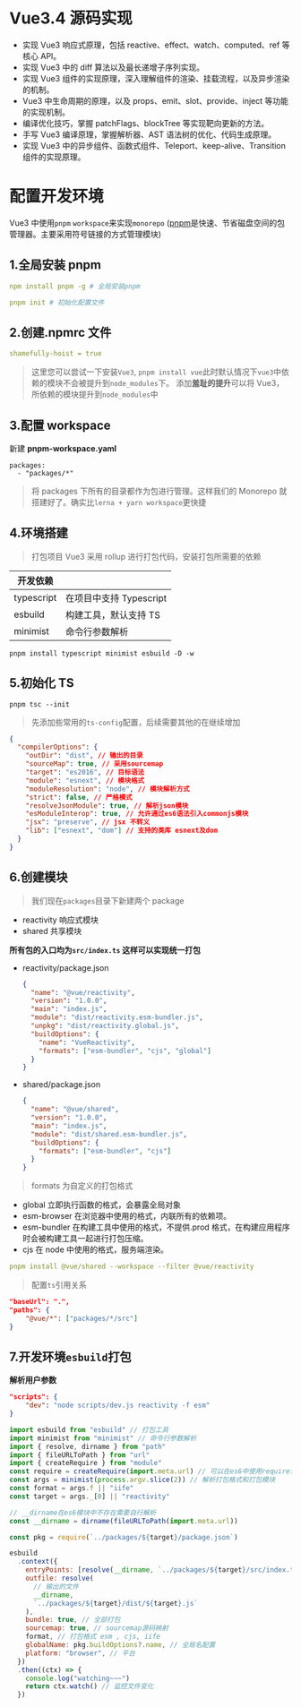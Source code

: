 # Vue3.4 源码实现

- 实现 Vue3 响应式原理，包括 reactive、effect、watch、computed、ref 等核心 API。
- 实现 Vue3 中的 diff 算法以及最长递增子序列实现。
- 实现 Vue3 组件的实现原理，深入理解组件的渲染、挂载流程，以及异步渲染的机制。
- Vue3 中生命周期的原理，以及 props、emit、slot、provide、inject 等功能的实现机制。
- 编译优化技巧，掌握 patchFlags、blockTree 等实现靶向更新的方法。
- 手写 Vue3 编译原理，掌握解析器、AST 语法树的优化、代码生成原理。
- 实现 Vue3 中的异步组件、函数式组件、Teleport、keep-alive、Transition 组件的实现原理。

# 配置开发环境

Vue3 中使用`pnpm` `workspace`来实现`monorepo` ([pnpm](https://pnpm.io/)是快速、节省磁盘空间的包管理器。主要采用符号链接的方式管理模块)

## 1.全局安装 pnpm

```yaml
npm install pnpm -g # 全局安装pnpm
```

```yaml
pnpm init # 初始化配置文件
```

## 2.创建.npmrc 文件

```yaml
shamefully-hoist = true
```

> 这里您可以尝试一下安装`Vue3`, `pnpm install vue`此时默认情况下`vue3`中依赖的模块不会被提升到`node_modules`下。 添加**羞耻的提升**可以将 Vue3，所依赖的模块提升到`node_modules`中

## 3.配置 workspace

新建 **pnpm-workspace.yaml**

```
packages:
  - "packages/*"
```

> 将 packages 下所有的目录都作为包进行管理。这样我们的 Monorepo 就搭建好了。确实比`lerna + yarn workspace`更快捷

## 4.环境搭建

> 打包项目 Vue3 采用 rollup 进行打包代码，安装打包所需要的依赖

| 开发依赖   |                         |
| ---------- | ----------------------- |
| typescript | 在项目中支持 Typescript |
| esbuild    | 构建工具，默认支持 TS   |
| minimist   | 命令行参数解析          |

```
pnpm install typescript minimist esbuild -D -w
```

## 5.初始化 TS

```
pnpm tsc --init
```

> 先添加些常用的`ts-config`配置，后续需要其他的在继续增加

```json
{
  "compilerOptions": {
    "outDir": "dist", // 输出的目录
    "sourceMap": true, // 采用sourcemap
    "target": "es2016", // 目标语法
    "module": "esnext", // 模块格式
    "moduleResolution": "node", // 模块解析方式
    "strict": false, // 严格模式
    "resolveJsonModule": true, // 解析json模块
    "esModuleInterop": true, // 允许通过es6语法引入commonjs模块
    "jsx": "preserve", // jsx 不转义
    "lib": ["esnext", "dom"] // 支持的类库 esnext及dom
  }
}
```

## 6.创建模块

> 我们现在`packages`目录下新建两个 package

- reactivity 响应式模块
- shared 共享模块

**所有包的入口均为`src/index.ts` 这样可以实现统一打包**

- reactivity/package.json

  ```json
  {
    "name": "@vue/reactivity",
    "version": "1.0.0",
    "main": "index.js",
    "module": "dist/reactivity.esm-bundler.js",
    "unpkg": "dist/reactivity.global.js",
    "buildOptions": {
      "name": "VueReactivity",
      "formats": ["esm-bundler", "cjs", "global"]
    }
  }
  ```

- shared/package.json

  ```json
  {
    "name": "@vue/shared",
    "version": "1.0.0",
    "main": "index.js",
    "module": "dist/shared.esm-bundler.js",
    "buildOptions": {
      "formats": ["esm-bundler", "cjs"]
    }
  }
  ```

> formats 为自定义的打包格式

- global 立即执行函数的格式，会暴露全局对象
- esm-browser 在浏览器中使用的格式，内联所有的依赖项。
- esm-bundler 在构建工具中使用的格式，不提供.prod 格式，在构建应用程序时会被构建工具一起进行打包压缩。
- cjs 在 node 中使用的格式，服务端渲染。

```yaml
pnpm install @vue/shared --workspace --filter @vue/reactivity
```

> 配置`ts`引用关系

```json
"baseUrl": ".",
"paths": {
    "@vue/*": ["packages/*/src"]
}
```

## 7.开发环境`esbuild`打包

**解析用户参数**

```json
"scripts": {
    "dev": "node scripts/dev.js reactivity -f esm"
}
```

```js
import esbuild from "esbuild" // 打包工具
import minimist from "minimist" // 命令行参数解析
import { resolve, dirname } from "path"
import { fileURLToPath } from "url"
import { createRequire } from "module"
const require = createRequire(import.meta.url) // 可以在es6中使用require语法
const args = minimist(process.argv.slice(2)) // 解析打包格式和打包模块
const format = args.f || "iife"
const target = args._[0] || "reactivity"

// __dirname在es6模块中不存在需要自行解析
const __dirname = dirname(fileURLToPath(import.meta.url))

const pkg = require(`../packages/${target}/package.json`)

esbuild
  .context({
    entryPoints: [resolve(__dirname, `../packages/${target}/src/index.ts`)],
    outfile: resolve(
      // 输出的文件
      __dirname,
      `../packages/${target}/dist/${target}.js`
    ),
    bundle: true, // 全部打包
    sourcemap: true, // sourcemap源码映射
    format, // 打包格式 esm , cjs, iife
    globalName: pkg.buildOptions?.name, // 全局名配置
    platform: "browser", // 平台
  })
  .then((ctx) => {
    console.log("watching~~~")
    return ctx.watch() // 监控文件变化
  })
```
